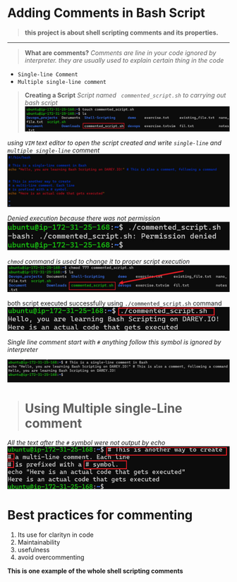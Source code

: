 # **Adding Comments in Bash Script**

>**this project is about shell scripting comments and its properties.**

----
>**What are comments?**
_Comments are line in your code ignored by interpreter. they are usually used to explain certain thing in the code_

- `Single-line Comment`
- `Multiple single-line comment`

>**Creating a Script**
_Script named ` commented_script.sh` to carrying out bash script_
![](./img//img/created%20sh.jpg)

_using `VIM` text editor to open the script created and write `single-line` and `multiple single-line` comment_
![vim](./img/img/5...jpg)

_Denied execution because there was not permission_
![denied](./img/img/denied.jpg)

_`chmod` command is used to change it to proper script execution_
![allowed](./img/img/execu.jpg)

both script executed successfully using `./commented_script.sh` command
![finally](./img/img/finally.jpg)

_Single line comment start with `#` anything follow this symbol is ignored by interpreter_

![single-line](./img/1.%20single.jpg)
># **Using Multiple single-Line comment**
_All the text after the `#` symbol were not output by echo_
![multiple line](./img/2.%20multiple.jpg)

# **Best practices for commenting**
1. Its use for clarityn in code
1. Maintainability
2. usefulness
3. avoid overcommenting


**This is one example of the whole shell scripting comments**